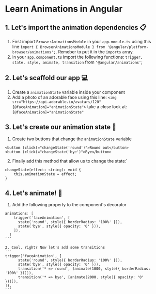 # Learn Animations in Angular

## 1. Let's import the animation dependencies 📋

1. First import `BrowserAnimationsModule` in your `app.module.ts` using this line `import { BrowserAnimationsModule } from '@angular/platform-browser/animations';`. Remeber to put it in the `imports` array.
2. In your `app.component.ts` import the following functions: `trigger, state, style, animate, transition` from `'@angular/animations'`;

## 2. Let's scaffold our app 💻

1. Create a `animationState` variable inside your component
1. Add a photo of an adorable face using this line: `<img src="https://api.adorable.io/avatars/120" [@faceAnimation]="animationState">` take a close look at: `[@faceAnimation]="animationState"`

## 3. Let's create our animation state 🤖

1. Create two buttons that change the `animationState` variable
```
<button (click)="changeState('round')">Round out</button>
<button (click)="changeState('bye')">Bye</button>
```
2. Finally add this method that allow us to change the state:`
```
changeState(effect: string): void {
    this.animationState = effect;
}
```

## 4. Let's animate! 🌈

1. Add the following property to the component's decorator

````
animations: [
    trigger('faceAnimation', [
      state('round', style({ borderRadius: '100%' })),
      state('bye', style({ opacity: '0' })),
    ]),
  ]
```

2. Cool, right? Now let's add some transitions
```
trigger('faceAnimation', [
      state('round', style({ borderRadius: '100%' })),
      state('bye', style({ opacity: '0' })),
      transition('* => round', [animate(1000, style({ borderRadius: '100%' }))]),
      transition('* => bye', [animate(2000, style({ opacity: '0' }))]),
]),
```
